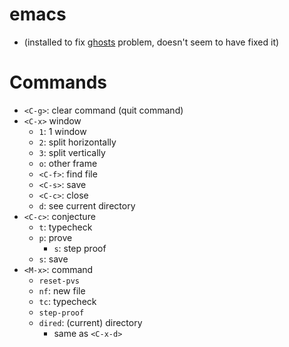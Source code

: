 emacs
=====
- (installed to fix [ghosts](../pages/ghosts.md) problem, doesn't seem to have fixed it)
# Commands
- `<C-g>`: clear command (quit command)
- `<C-x>` window
  - `1`: 1 window
  - `2`: split horizontally
  - `3`: split vertically
  - `o`: other frame
  - `<C-f>`: find file
  - `<C-s>`: save
  - `<C-c>`: close
  - `d`: see current directory
- `<C-c>`: conjecture
  - `t`: typecheck
  - `p`: prove
    - `s`: step proof
  - `s`: save
- `<M-x>`: command
  - `reset-pvs`
  - `nf`: new file
  - `tc`: typecheck
  - `step-proof`
  - `dired`: (current) directory
    - same as `<C-x-d>`

